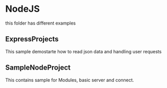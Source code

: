 # NodeJS

this folder has different examples

## ExpressProjects 

This sample demostarte how to read json data and handling user requests

## SampleNodeProject

This contains sample for Modules, basic server and connect.
